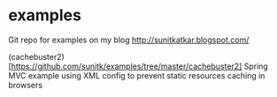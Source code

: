 # examples
Git repo for examples on my blog http://sunitkatkar.blogspot.com/

(cachebuster2)[https://github.com/sunitk/examples/tree/master/cachebuster2]
Spring MVC example using XML config to prevent static resources caching in browsers
